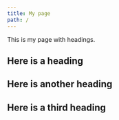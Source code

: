 ```yaml
---
title: My page
path: /
---
```


This is my page with headings.

## Here is a heading

## Here is another heading

## Here is a third heading
